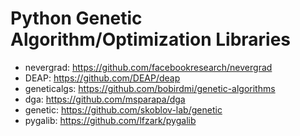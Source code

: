 # Python Genetic Algorithm/Optimization Libraries

- nevergrad: https://github.com/facebookresearch/nevergrad
- DEAP: https://github.com/DEAP/deap
- geneticalgs: https://github.com/bobirdmi/genetic-algorithms
- dga: https://github.com/msparapa/dga
- genetic: https://github.com/skoblov-lab/genetic
- pygalib: https://github.com/lfzark/pygalib 
